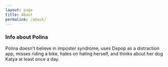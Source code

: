 ```yaml
---
layout: page
title: About
permalink: /about/
---
```


### Info about Polina

Polina doesn't believe in imposter syndrome, uses Depop as a distraction app, misses riding a bike, hates on hating herself, and thinks about her dog Katya at least once a day.

